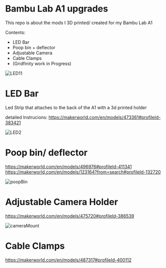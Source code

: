 # Bambu Lab A1 upgrades
This repo is about the mods I 3D printed/ created for my Bambu Lab A1

Contents:
- LED Bar
- Poop bin + deflector
- Adjustable Camera
- Cable Clamps
- (Gridfinity work in Progress)

![LED11](https://github.com/god513/BambuLabA1mods/assets/163728970/24d3a36b-e6a1-4599-886e-11e6a556b87d)

# LED Bar
Led Strip that attaches to the back of the A1 with a 3d printed holder

detailed Instrucions:
https://makerworld.com/en/models/473361#profileId-383421

![LED2](https://github.com/god513/BambuLabA1mods/assets/163728970/c97c704e-ddb5-4bd3-b4a5-5c097182a593)

# Poop bin/ deflector
https://makerworld.com/en/models/496976#profileId-411341
https://makerworld.com/en/models/123164?from=search#profileId-132720

![poopBin](https://github.com/god513/BambuLabA1mods/assets/163728970/6a924c39-d438-4de1-b67b-5859bcdbf7f9)

# Adjustable Camera Holder
https://makerworld.com/en/models/475720#profileId-386539

![cameraMount](https://github.com/god513/BambuLabA1mods/assets/163728970/3204d4c6-73a0-4b20-89d3-f953394932c1)

# Cable Clamps

https://makerworld.com/en/models/487317#profileId-400112

